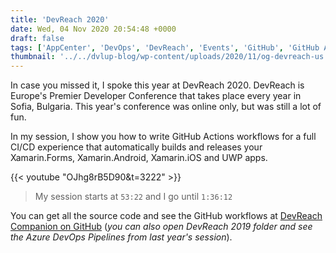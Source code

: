 ```yaml
---
title: 'DevReach 2020'
date: Wed, 04 Nov 2020 20:54:48 +0000
draft: false
tags: ['AppCenter', 'DevOps', 'DevReach', 'Events', 'GitHub', 'GitHub Actions', 'tutorial', 'UWP', 'UWP DevOps', 'Workflows', 'Xamarin', 'Xamarin', 'Xamarin.Android', 'Xamarin.Forms']
thumbnail: '../../dvlup-blog/wp-content/uploads/2020/11/og-devreach-us.png'
---
```


In case you missed it, I spoke this year at DevReach 2020. DevReach is Europe's Premier Developer Conference that takes place every year in Sofia, Bulgaria. This year's conference was online only, but was still a lot of fun.

In my session, I show you how to write GitHub Actions workflows for a full CI/CD experience that automatically builds and releases your Xamarin.Forms, Xamarin.Android, Xamarin.iOS and UWP apps.

{{< youtube "OJhg8rB5D90&t=3222" >}}

> My session starts at `53:22` and I go until `1:36:12`

You can get all the source code and see the GitHub workflows at [DevReach Companion on GitHub](https://github.com/LanceMcCarthy/DevReachCompanion) (_you can also open DevReach 2019 folder and see the Azure DevOps Pipelines from last year's session_).